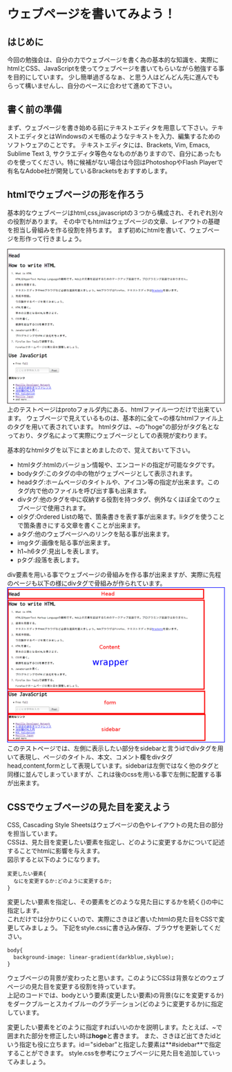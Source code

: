 # ウェブページを書いてみよう！

## はじめに

 今回の勉強会は、自分の力でウェブページを書く為の基本的な知識を、実際にhtmlとCSS、JavaScriptを使ってウェブページを書いてもらいながら勉強する事を目的にしています。
 少し簡単過ぎるなぁ、と思う人はどんどん先に進んでもらって構いませんし、自分のペースに合わせて進めて下さい。

## 書く前の準備

 まず、ウェブページを書き始める前にテキストエディタを用意して下さい。テキストエディタとはWindowsのメモ帳のようなテキストを入力、編集するためのソフトウェアのことです。
テキストエディタには、Brackets, Vim, Emacs, Sublime Text 3, サクラエディタ等色々なものがありますので、自分にあったものを使ってください。特に候補がない場合は今回はPhotoshopやFlash Playerで有名なAdobe社が開発しているBracketsをおすすめします。

## htmlでウェブページの形を作ろう

 基本的なウェブページはhtml,css,javascriptの３つから構成され、それぞれ別々の役割があります。
 その中でもhtmlはウェブページの文章、レイアウトの基礎を担当し骨組みを作る役割を持ちます。
 まず初めにhtmlを書いて、ウェブページを形作って行きましょう。

 ![htmlのみの場合](figure/figure1.png)
 上のテストページはprotoフォルダ内にある、htmlファイル一つだけで出来ています。
 ウェブページで見えているものは、基本的に全て<hoge>~</hoge>の様なhtmlファイル上のタグを用いて表されています。
 htmlタグは、<hoge>~</hoge>の"hoge"の部分がタグ名となっており、タグ名によって実際にウェブページとしての表現が変わります。
 
 基本的なhtmlタグを以下にまとめましたので、覚えておいて下さい。

 - htmlタグ:htmlのバージョン情報や、エンコードの指定が可能なタグです。
 - bodyタグ:このタグの中の物がウェブページとして表示されます。
 - headタグ:ホームページのタイトルや、アイコン等の指定が出来ます。このタグ内で他のファイルを呼び出す事も出来ます。
 - divタグ:他のタグを中に収納する役割を持つタグ、例外なくほぼ全てのウェブページで使用されます。
 - olタグ:Ordered Listの略で、箇条書きを表す事が出来ます。liタグを使うことで箇条書きにする文章を書くことが出来ます。
 - aタグ:他のウェブページへのリンクを貼る事が出来ます。
 - imgタグ:画像を貼る事が出来ます。
 - h1~h6タグ:見出しを表します。
 - pタグ:段落を表します。

 div要素を用いる事でウェブページの骨組みを作る事が出来ますが、実際に先程のページも以下の様にdivタグで骨組みが作られています。
 ![テストページのdivタグ](figure/figure2.png)
 このテストページでは、左側に表示したい部分をsidebarと言うidでdivタグを用いて表現し、ページのタイトル、本文、コメント欄をdivタグhead,content,formとして表現しています。sidebarは左側ではなく他のタグと同様に並んでしまっていますが、これは後のcssを用いる事で左側に配置する事が出来ます。

## CSSでウェブページの見た目を変えよう
 CSS, Cascading Style Sheetsはウェブページの色やレイアウトの見た目の部分を担当しています。  
 CSSは、見た目を変更したい要素を指定し、どのように変更するかについて記述することでhtmlに影響を与えます。  
 図示すると以下のようになります。

    変更したい要素{
      なにを変更するか:どのように変更するか;
    }

 変更したい要素を指定し、その要素をどのような見た目にするかを続く{}の中に指定します。  
 これだけでは分かりにくいので、実際にさきほど書いたhtmlの見た目をCSSで変更してみましょう。
 下記をstyle.cssに書き込み保存、ブラウザを更新してください。

    body{
      background-image: linear-gradient(darkblue,skyblue);
    }

 ウェブページの背景が変わったと思います。このようにCSSは背景などのウェブページの見た目を変更する役割を持っています。  
 上記のコードでは、bodyという要素(変更したい要素)の背景(なにを変更するか)をダークブルーとスカイブルーのグラデーション(どのように変更するか)に指定しています。
 
 変更したい要素をどのように指定すればいいのかを説明します。たとえば、<hoge>~</hoge>で囲まれた部分を修正したい時は**hoge**と書きます。
 また、さきほど出てきたidという指定も役に立ちます。id＝"sidebar"と指定した要素は**#sidebar**で指定することができます。
 style.cssを参考にウェブページに見た目を追加していってみましょう。
